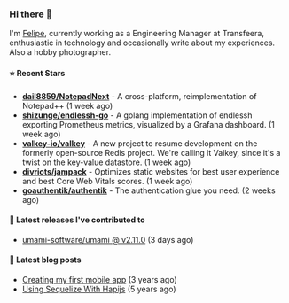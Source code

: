 ### Hi there 👋

I'm [Felipe](https://felipe.im), currently working as a Engineering Manager at Transfeera, enthusiastic in technology and occasionally write about my experiences. Also a hobby photographer.

#### ⭐ Recent Stars
- **[dail8859/NotepadNext](https://github.com/dail8859/NotepadNext)** - A cross-platform, reimplementation of Notepad&#43;&#43; (1 week ago)
- **[shizunge/endlessh-go](https://github.com/shizunge/endlessh-go)** - A golang implementation of endlessh exporting Prometheus metrics, visualized by a Grafana dashboard. (1 week ago)
- **[valkey-io/valkey](https://github.com/valkey-io/valkey)** - A new project to resume development on the formerly open-source Redis project. We&#39;re calling it Valkey, since it&#39;s a twist on the key-value datastore. (1 week ago)
- **[divriots/jampack](https://github.com/divriots/jampack)** - Optimizes static websites for best user experience and best Core Web Vitals scores. (1 week ago)
- **[goauthentik/authentik](https://github.com/goauthentik/authentik)** - The authentication glue you need. (2 weeks ago)

#### 🚀 Latest releases I've contributed to


- [umami-software/umami @ v2.11.0](https://github.com/umami-software/umami/releases/tag/v2.11.0) (3 days ago)

#### 📄 Latest blog posts
- [Creating my first mobile app](https://felipe.im/posts/creating-my-first-mobile-app/) (3 years ago)
- [Using Sequelize With Hapijs](https://felipe.im/posts/using-sequelize-with-hapijs/) (5 years ago)
